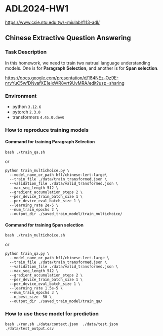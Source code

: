# ADL2024-HW1 
https://www.csie.ntu.edu.tw/~miulab/f113-adl/
## Chinese Extractive Question Answering

### Task Description
In this homework, we need to train two natrual language understanding models. One is for **Paragraph Selection**, and another is for **Span selection**.

https://docs.google.com/presentation/d/184NEz-Oz9E-nryYuC5wfDNvafXE1eIxWR8vrt9UvMRA/edit?usp=sharing

### Environment

- python `3.12.6`
- pytorch `2.3.0`
- transformers `4.45.0.dev0`

### How to reproduce training models
#### Command for training Paragraph Selection

```shell
bash ./train_qa.sh
```
or
```shell
python train_multichoice.py \
  --model_name_or_path hfl/chinese-lert-large\
  --train_file ./data/train_transformed.json \
  --validation_file ./data/valid_transformed.json \
  --max_seq_length 512 \
  --gradient_accumulation_steps 2 \
  --per_device_train_batch_size 1 \
  --per_device_eval_batch_size 1 \
  --learning_rate 2e-5 \
  --num_train_epochs 2 \
  --output_dir ./saved_train_model/train_multichoice/
```
#### Command for training Span selection
```shell
bash ./train_multichoice.sh
```
or
```shell
python train_qa.py \
  --model_name_or_path hfl/chinese-lert-large \
  --train_file ./data/train_transformed.json \
  --validation_file ./data/valid_transformed.json \
  --max_seq_length 512 \
  --gradient_accumulation_steps 2 \
  --per_device_train_batch_size 1 \
  --per_device_eval_batch_size 1 \
  --learning_rate 1.5e-5 \
  --num_train_epochs 3 \
  --n_best_size  50 \
  --output_dir ./saved_train_model/train_qa/
```

### How to use these model for prediction
```shell=
bash ./run.sh ./data/context.json  ./data/test.json ./data/test_output.csv
```
